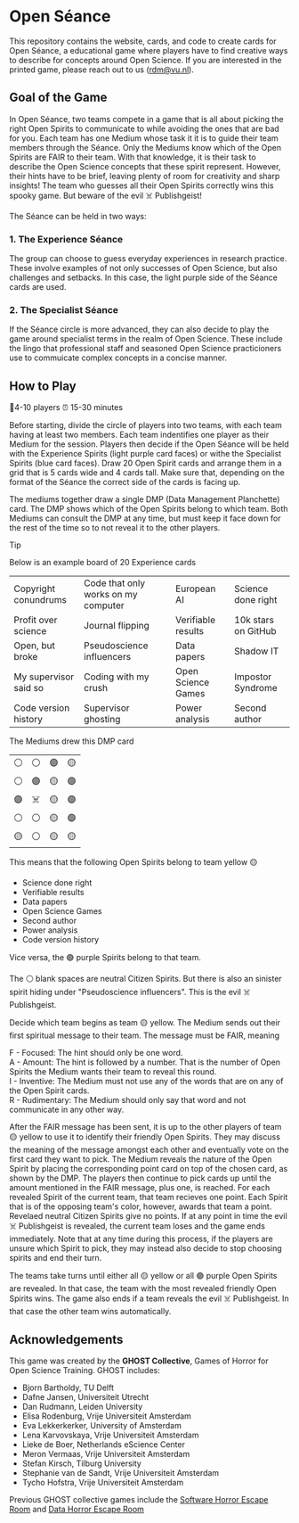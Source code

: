 # Open Séance

This repository contains the website, cards, and code to create cards for Open Séance, a educational game where players have to find creative ways to describe for concepts around Open Science. If you are interested in the printed game, please reach out to us (rdm@vu.nl).

## Goal of the Game

In Open Séance, two teams compete in a game that is all about picking the right Open Spirits to communicate to while avoiding the ones that are bad for you. Each team has one Medium whose task it it is to guide their team members through the Séance. Only the Mediums know which of the Open Spirits are FAIR to their team. With that knowledge, it is their task to describe the Open Science concepts that these spirit represent. However, their hints have to be brief, leaving plenty of room for creativity and sharp insights! The team who guesses all their Open Spirits correctly wins this spooky game. But beware of the evil ☠️ Publishgeist!

The Séance can be held in two ways: 

### 1. The Experience Séance
The group can choose to guess everyday experiences in research practice. These involve examples of not only successes of Open Science, but also challenges and setbacks. In this case, the light purple side of the Séance cards are used.  

### 2. The Specialist Séance
If the Séance circle is more advanced, they can also decide to play the game around specialist terms in the realm of Open Science. These include the lingo that professional staff and seasoned Open Science practicioners use to commuicate complex concepts in a concise manner.  

## How to Play

🧍4-10 players		⏰ 15-30 minutes	

Before starting, divide the circle of players into two teams, with each team having at least two members. Each team indentifies one player as their Medium for the session. Players then decide if the Open Séance will be held with the Experience Spirits (light purple card faces) or withe the Specialist Spirits (blue card faces). 
Draw 20 Open Spirit cards and arrange them in a grid that is 5 cards wide and 4 cards tall. Make sure that, depending on the format of the Séance the correct side of the cards is facing up.

The mediums together draw a single DMP (Data Management Planchette) card. The DMP shows which of the Open Spirits belong to which team. Both Mediums can consult the DMP at any time, but must keep it face down for the rest of the time so to not reveal it to the other players.

> [!TIP]
>
> Below is an example board of 20 Experience cards
>
> <table>
>   <tbody>
>     <tr>
>       <td>Copyright conundrums</td>
>       <td>Code that only works on my computer</td>
>       <td>European AI</td>
>       <td>Science done right</td>
>     </tr>
>     <tr>
>       <td>Profit over science</td>
>       <td>Journal flipping</td>
>       <td>Verifiable results</td>
>       <td>10k stars on GitHub</td>
>     </tr>
>     <tr>
>       <td>Open, but broke</td>
>       <td>Pseudoscience influencers</td>
>       <td>Data papers</td>
>       <td>Shadow IT</td>
>     </tr>
>     <tr>
>       <td>My supervisor said so</td>
>       <td>Coding with my crush</td>
>       <td>Open Science Games</td>
>       <td>Impostor Syndrome</td>
>     </tr>
>     <tr>
>       <td>Code version history</td>
>       <td>Supervisor ghosting</td>
>       <td>Power analysis</td>
>       <td>Second author</td>
>     </tr>
>   </tbody>
> </table>
>
> The Mediums drew this DMP card
>
> <table>
>   <tbody>
>     <tr>
>       <td>⚪</td><td>⚪</td><td>🟣</td><td>🟡</td>
>     </tr>
>     <tr>
>       <td>⚪</td><td>🟣</td><td>🟡</td><td>🟣</td>
>     </tr>
>     <tr>
>       <td>🟣</td><td>☠️</td><td>🟡</td><td>🟣</td>
>     </tr>
>     <tr>
>       <td>⚪</td><td>⚪</td><td>🟡</td><td>🟣</td>
>     </tr>
>     <tr>
>       <td>🟡</td><td>⚪</td><td>🟡</td><td>🟡</td>
>     </tr>
>   </tbody>
> </table>
>
> This means that the following Open Spirits belong to team yellow 🟡
> - Science done right
> - Verifiable results
> - Data papers
> - Open Science Games
> - Second author
> - Power analysis
> - Code version history
> 
> Vice versa, the 🟣 purple Spirits belong to that team.
> 
> The ⚪ blank spaces are neutral Citizen Spirits. But there is also an sinister spirit hiding under "Pseudoscience influencers". This is the evil ☠️ Publishgeist.

Decide which team begins as team 🟡 yellow. The Medium sends out their first spiritual message to their team. The message must be FAIR, meaning

F - Focused: The hint should only be one word.\
A - Amount: The hint is followed by a number. That is the number of Open Spirits the Medium wants their team to reveal this round.\
I - Inventive: The Medium must not use any of the words that are on any of the Open Spirit cards.\
R - Rudimentary: The Medium should only say that word and not communicate in any other way.

After the FAIR message has been sent, it is up to the other players of team 🟡 yellow to use it to identify their friendly Open Spirits. They may discuss the meaning of the message amongst each other and eventually vote on the first card they want to pick. The Medium reveals the nature of the Open Spirit by placing the corresponding point card on top of the chosen card, as shown by the DMP. The players then continue to pick cards up until the amount mentioned in the FAIR message, plus one, is reached. For each revealed Spirit of the current team, that team recieves one point. Each Spirit that is of the opposing team's color, however, awards that team a point. Revelaed neutral Citizen Spirits give no points. If at any point in time the evil ☠️ Publishgeist is revealed, the current team loses and the game ends immediately.
Note that at any time during this process, if the players are unsure which Spirit to pick, they may instead also decide to stop choosing spirits and end their turn.

The teams take turns until either all 🟡 yellow or all 🟣 purple Open Spirits are revealed. In that case, the team with the most revealed friendly Open Spirits wins. The game also ends if a team reveals the evil ☠️ Publishgeist. In that case the other team wins automatically.  

## Acknowledgements

This game was created by the **GHOST Collective**, Games of Horror for Open Science Training. GHOST includes:

- Bjorn Bartholdy, TU Delft
- Dafne Jansen, Universiteit Utrecht
- Dan Rudmann, Leiden University
- Elisa Rodenburg, Vrije Universiteit Amsterdam 
- Eva Lekkerkerker, University of Amsterdam
- Lena Karvovskaya, Vrije Universiteit Amsterdam
- Lieke de Boer, Netherlands eScience Center
- Meron Vermaas, Vrije Universiteit Amsterdam
- Stefan Kirsch, Tilburg University
- Stephanie van de Sandt, Vrije Universiteit Amsterdam 
- Tycho Hofstra, Vrije Universiteit Amsterdam 

Previous GHOST collective games include the [Software Horror Escape Room](https://nlesc.github.io/softwarehorrorgame/SoftwareHorrorGame.html) and [Data Horror Escape Room](https://sites.google.com/vu.nl/datahorror/home?authuser=0)
